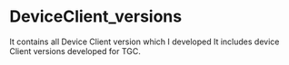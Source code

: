 # DeviceClient_versions
It contains all Device Client version which I developed
It includes device Client versions developed for TGC. 
